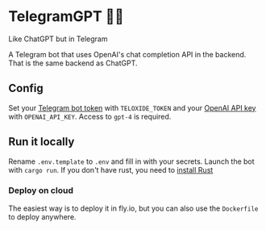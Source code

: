 # TelegramGPT 🤖💬

Like ChatGPT but in Telegram

A Telegram bot that uses OpenAI's chat completion API in the backend. That is the same backend as ChatGPT.

## Config

Set your [Telegram bot token](https://core.telegram.org/bots/features#creating-a-new-bot) with `TELOXIDE_TOKEN` and your [OpenAI API key](https://platform.openai.com/account/api-keys) with `OPENAI_API_KEY`. Access to `gpt-4` is required.

## Run it locally

Rename `.env.template` to `.env` and fill in with your secrets. Launch the bot with `cargo run`. If you don't have rust, you need to [install Rust](https://www.rust-lang.org/tools/install)

### Deploy on cloud

The easiest way is to deploy it in fly.io, but you can also use the `Dockerfile` to deploy anywhere.
